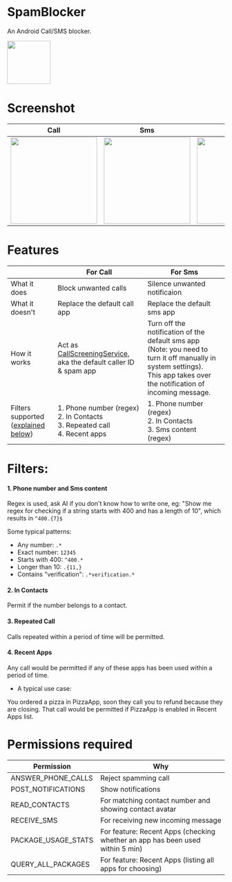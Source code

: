 # SpamBlocker
An Android Call/SMS blocker.

<img src="https://github.com/aj3423/SpamBlocker/assets/4710875/20930282-db38-4c21-a0db-4720ad666151" height="100">

# Screenshot
| Call        | Sms         | Setting     | Notification |
| ----        | ----        | ----        | ----         |
| <img src="https://github.com/aj3423/SpamBlocker/assets/4710875/984e1186-7f8a-453e-bc30-bcd5440325b9" width="200"> | <img src="https://github.com/aj3423/SpamBlocker/assets/4710875/d613606c-d99d-49ef-871f-4bbd66da27d4" width="200"> | <img src="https://github.com/aj3423/SpamBlocker/assets/4710875/b383207c-ff00-414a-be25-a466d77a6871" width="200"> | <img src="[https://github.com/aj3423/SpamBlocker/assets/4710875/fa767435-8741-4dfa-80d0-540cebdaba7f](https://github.com/aj3423/SpamBlocker/assets/4710875/a2a90430-2a66-4f53-bac6-053c403b0706)" width="200">  |



# Features
|                                                    | For Call                                                                                                                                               | For Sms                                                                                                        |
| ----                                               | ----                                                                                                                                               | ----                                                                                                       |
| What it does                                       | Block unwanted calls                                                                                                                               | Silence unwanted notificaion                                                                               |
| What it doesn't                                    | Replace the default call app                                                                                                                       | Replace the default sms app                                                                                |
| How it works                                       | Act as [CallScreeningService](https://developer.android.com/reference/android/telecom/CallScreeningService),<br>aka the default caller ID & spam app | Turn off the notification of the default sms app<br>(Note: you need to turn it off manually in system settings).<br>This app takes over the notification of incoming message. |
| Filters supported<br>([explained below](#Filters)) | 1. Phone number (regex)<br>2. In Contacts<br>3. Repeated call<br>4. Recent apps                                                                     | 1. Phone number (regex)<br>2. In Contacts<br>3. Sms content (regex)                                        |



# Filters:
#### 1. Phone number and Sms content

Regex is used, ask AI if you don't know how to write one, eg: 
"Show me regex for checking if a string starts with 400 and has a length of 10", which results in `^400.{7}$`

Some typical patterns:
- Any number: `.*`
- Exact number: `12345`
- Starts with 400: `^400.*`
- Longer than 10: `.{11,}`
- Contains "verification": `.*verification.*`

#### 2. In Contacts
Permit if the number belongs to a contact.

#### 3. Repeated Call
Calls repeated within a period of time will be permitted.

#### 4. Recent Apps
Any call would be permitted if any of these apps has been used within a period of time.

- A typical use case: 

You ordered a pizza in PizzaApp, soon they call you to refund because they are closing. That call would be permitted if PizzaApp is enabled in Recent Apps list.


# Permissions required

| Permission          | Why                                                                          |
| ----                | ----                                                                         |
| ANSWER_PHONE_CALLS  | Reject spamming call                                                         |
| POST_NOTIFICATIONS  | Show notifications                                                           |
| READ_CONTACTS       | For matching contact number and showing contact avatar                       |
| RECEIVE_SMS         | For receiving new incoming message                                           |
| PACKAGE_USAGE_STATS | For feature: Recent Apps (checking whether an app has been used within 5 min) |
| QUERY_ALL_PACKAGES  | For feature: Recent Apps (listing all apps for choosing)                      |

